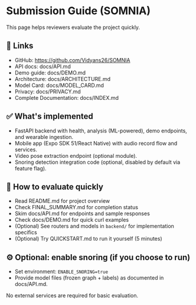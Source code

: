 # Submission Guide (SOMNIA)

This page helps reviewers evaluate the project quickly.

## 🔗 Links
- GitHub: https://github.com/Vidyans26/SOMNIA
- API docs: docs/API.md
- Demo guide: docs/DEMO.md
- Architecture: docs/ARCHITECTURE.md
- Model Card: docs/MODEL_CARD.md
- Privacy: docs/PRIVACY.md
- Complete Documentation: docs/INDEX.md

## ✅ What's implemented
- FastAPI backend with health, analysis (ML-powered), demo endpoints, and wearable ingestion.
- Mobile app (Expo SDK 51/React Native) with audio record flow and services.
- Video pose extraction endpoint (optional module).
- Snoring detection integration code (optional, disabled by default via feature flag).

## 🧪 How to evaluate quickly
- Read README.md for project overview
- Check FINAL_SUMMARY.md for completion status  
- Skim docs/API.md for endpoints and sample responses
- Check docs/DEMO.md for quick curl examples
- (Optional) See routers and models in `backend/` for implementation specifics
- (Optional) Try QUICKSTART.md to run it yourself (5 minutes)

## ⚙️ Optional: enable snoring (if you choose to run)
- Set environment: `ENABLE_SNORING=true`
- Provide model files (frozen graph + labels) as documented in docs/API.md.

No external services are required for basic evaluation.
